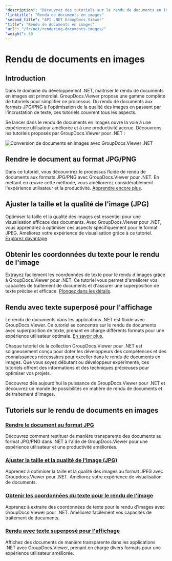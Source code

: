 ```yaml
---
"description": "Découvrez des tutoriels sur le rendu de documents en images avec GroupDocs.Viewer pour .NET. Optimisez la qualité des images, extrayez les coordonnées du texte et améliorez l'expérience utilisateur."
"linktitle": "Rendu de documents en images"
"second_title": "API .NET GroupDocs.Viewer"
"title": "Rendu de documents en images"
"url": "/fr/net/rendering-documents-images/"
"weight": 30
---
```


# Rendu de documents en images

## Introduction

Dans le domaine du développement .NET, maîtriser le rendu de documents en images est primordial. GroupDocs.Viewer propose une gamme complète de tutoriels pour simplifier ce processus. Du rendu de documents aux formats JPG/PNG à l'optimisation de la qualité des images en passant par l'incrustation de texte, ces tutoriels couvrent tous les aspects.

Se lancer dans le rendu de documents en images ouvre la voie à une expérience utilisateur améliorée et à une productivité accrue. Découvrons les tutoriels proposés par GroupDocs.Viewer pour .NET :

![Conversion de documents en images avec GroupDocs.Viewer .NET](/viewer/rendering-documents-images/image.png)

## Rendre le document au format JPG/PNG
Dans ce tutoriel, vous découvrirez le processus fluide de rendu de documents aux formats JPG/PNG avec GroupDocs.Viewer pour .NET. En mettant en œuvre cette méthode, vous améliorerez considérablement l'expérience utilisateur et la productivité. [Apprendre encore plus](./render-jpg-png/).

## Ajuster la taille et la qualité de l'image (JPG)
Optimiser la taille et la qualité des images est essentiel pour une visualisation efficace des documents. Avec GroupDocs.Viewer pour .NET, vous apprendrez à optimiser ces aspects spécifiquement pour le format JPEG. Améliorez votre expérience de visualisation grâce à ce tutoriel. [Explorez davantage](./adjust-image-size-and-quality-jpg/).

## Obtenir les coordonnées du texte pour le rendu de l'image
Extrayez facilement les coordonnées de texte pour le rendu d'images grâce à GroupDocs.Viewer pour .NET. Ce tutoriel vous permet d'améliorer vos capacités de traitement de documents et d'assurer une superposition de texte précise et efficace. [Plongez dans les détails](./get-text-coordinates-image/).

## Rendu avec texte superposé pour l'affichage
Le rendu de documents dans les applications .NET est fluide avec GroupDocs.Viewer. Ce tutoriel se concentre sur le rendu de documents avec superposition de texte, prenant en charge différents formats pour une expérience utilisateur optimale. [En savoir plus](./render-with-text-overlay/).

Chaque tutoriel de la collection GroupDocs.Viewer pour .NET est soigneusement conçu pour doter les développeurs des compétences et des connaissances nécessaires pour exceller dans le rendu de documents en images. Que vous soyez débutant ou développeur expérimenté, ces tutoriels offrent des informations et des techniques précieuses pour optimiser vos projets.

Découvrez dès aujourd’hui la puissance de GroupDocs.Viewer pour .NET et découvrez un monde de possibilités en matière de rendu de documents et de traitement d’images.

## Tutoriels sur le rendu de documents en images
### [Rendre le document au format JPG](./render-jpg-png/)
Découvrez comment restituer de manière transparente des documents au format JPG/PNG dans .NET à l'aide de GroupDocs.Viewer pour une expérience utilisateur et une productivité améliorées.
### [Ajuster la taille et la qualité de l'image (JPG)](./adjust-image-size-and-quality-jpg/)
Apprenez à optimiser la taille et la qualité des images au format JPEG avec Groupdocs.Viewer pour .NET. Améliorez votre expérience de visualisation de documents.
### [Obtenir les coordonnées du texte pour le rendu de l'image](./get-text-coordinates-image/)
Apprenez à extraire des coordonnées de texte pour le rendu d'images avec GroupDocs.Viewer pour .NET. Améliorez facilement vos capacités de traitement de documents.
### [Rendu avec texte superposé pour l'affichage](./render-with-text-overlay/)
Affichez des documents de manière transparente dans les applications .NET avec GroupDocs.Viewer, prenant en charge divers formats pour une expérience utilisateur améliorée.